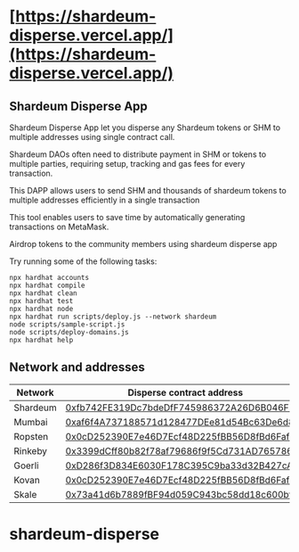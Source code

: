 # [https://shardeum-disperse.vercel.app/](https://shardeum-disperse.vercel.app/)
## Shardeum Disperse App

Shardeum Disperse App let you disperse any Shardeum tokens or SHM to multiple addresses using single contract call.

Shardeum DAOs often need to distribute payment in SHM or tokens to multiple parties, requiring setup, tracking and gas fees for every transaction. 

This DAPP allows users to send SHM and thousands of shardeum tokens to multiple addresses efficiently in a single transaction

This tool enables users to save time by automatically generating transactions on MetaMask. 

Airdrop tokens to the community members using shardeum disperse app



Try running some of the following tasks:

```shell
npx hardhat accounts
npx hardhat compile
npx hardhat clean
npx hardhat test
npx hardhat node
npx hardhat run scripts/deploy.js --network shardeum
node scripts/sample-script.js
node scripts/deploy-domains.js
npx hardhat help
```

## Network and addresses

| Network | Disperse contract address                                                                                                                                          |
| ------- | ------------------------------------------------------------------------------------------------------------------------------------------------------------------ |
| Shardeum  | [0xfb742FE319Dc7bdeDfF745986372A26D6B046F25](https://explorer.liberty10.shardeum.org/account/0xfb742FE319Dc7bdeDfF745986372A26D6B046F25)   
| Mumbai  | [0xaf6f4A737188571d128477DEe81d54Bc63De6d80](https://mumbai.polygonscan.com/address/0xaf6f4A737188571d128477DEe81d54Bc63De6d80)                                    |
| Ropsten | [0x0cD252390E7e46D7Ecf48D225fBB56D8fBd6Faf1](https://ropsten.etherscan.io/address/0x0cD252390E7e46D7Ecf48D225fBB56D8fBd6Faf1)                                      |
| Rinkeby | [0x3399dCff80b82f78af79686f9f5Cd731AD765786](https://rinkeby.etherscan.io/address/0x3399dCff80b82f78af79686f9f5Cd731AD765786)                                      |
| Goerli  | [0xD286f3D834E6030F178C395C9ba33d32B427cAD3](https://goerli.etherscan.io/address/0xD286f3D834E6030F178C395C9ba33d32B427cAD3)                                       |
| Kovan   | [0x0cD252390E7e46D7Ecf48D225fBB56D8fBd6Faf1](https://kovan.etherscan.io/address/0x0cD252390E7e46D7Ecf48D225fBB56D8fBd6Faf1)                                        |
| Skale   | [0x73a41d6b7889fBF94d059C943bc58dd18c600bfa](http://faint-acubens.explorer.dappnet.skalenodes.com/address/0x73a41d6b7889fBF94d059C943bc58dd18c600bfa/transactions) |
# shardeum-disperse

